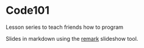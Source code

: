 # Code101
Lesson series to teach friends how to program

Slides in markdown using the [remark](https://github.com/gnab/remark) slideshow tool.
